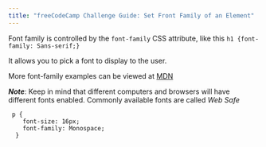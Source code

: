 ```yaml
---
title: "freeCodeCamp Challenge Guide: Set Front Family of an Element"
---
```


Font family is controlled by the `font-family` CSS attribute, like this `h1 {font-family: Sans-serif;}`

It allows you to pick a font to display to the user.

More font-family examples can be viewed at [MDN](https://developer.mozilla.org/en-US/docs/Web/CSS/font-family)

**_Note_**: Keep in mind that different computers and browsers will have different fonts enabled. Commonly available fonts are called _Web Safe_

     p {
        font-size: 16px;
        font-family: Monospace;
      }
